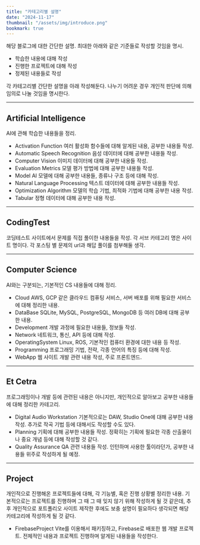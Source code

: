 ```yaml
---
title: "카테고리별 설명"
date: "2024-11-17"
thumbnail: "/assets/img/introduce.png"
bookmark: true
---
```


해당 블로그에 대한 간단한 설명.
최대한 아래와 같은 기준들로 작성할 것임을 명시.

- 학습한 내용에 대해 작성
- 진행한 프로젝트에 대해 작성
- 정제된 내용들로 작성

각 카테고리별 간단한 설명을 아래 작성해둔다.
나누기 어려운 경우 개인적 판단에 의해 임의로 나눌 것임을 명시한다.

---

## Artificial Intelligence
AI에 관해 학습한 내용들을 정리.

- Activation Function
    여러 활성화 함수들에 대해 알게된 내용, 공부한 내용들 작성.
- Automatic Speech Recognition
    음성 데이터에 대해 공부한 내용들 작성.
- Computer Vision
    이미지 데이터에 대해 공부한 내용들 작성.
- Evaluation Metrics
    모델 평가 방법에 대해 공부한 내용들 작성.
- Model
    AI 모델에 대해 공부한 내용들, 종류나 구조 등에 대해 작성.
- Natural Language Processing
    텍스트 데이터에 대해 공부한 내용들 작성.
- Optimization Algorithm
    모델의 학습 기법, 최적화 기법에 대해 공부한 내용 작성.
- Tabular
    정형 데이터에 대해 공부한 내용 작성.

---

## CodingTest
코딩테스트 사이트에서 문제를 직접 풀이한 내용들을 작성.
각 서브 카테고리 명은 사이트 명이다.
각 포스팅 별 문제의 url과 해답 풀이를 첨부해둘 생각.

---

## Computer Science
AI와는 구분되는, 기본적인 CS 내용들에 대해 정리.

- Cloud
    AWS, GCP 같은 클라우드 컴퓨팅 서비스, 서버 배포를 위해 필요한 서비스에 대해 정리한 내용.
- DataBase
    SQLite, MySQL, PostgreSQL, MongoDB 등 여러 DB에 대해 공부한 내용.
- Development
    개발 과정에 필요한 내용들, 정보들 작성.
- Network
    네트워크, 통신, API 등에 대해 작성.
- OperatingSystem
    Linux, ROS, 기본적인 컴퓨터 환경에 대한 내용 등 작성.
- Programming
    프로그래밍 기법, 전략, 각종 언어의 특징 등에 대해 작성.
- WebApp
    웹 사이트 개발 관련 내용 작성, 주로 프론트엔드.

---

## Et Cetra
프로그래밍이나 개발 등에 관련된 내용은 아니지만,
개인적으로 알아보고 공부한 내용들에 대해 정리한 카테고리.

- Digital Audio Workstation
    기본적으로는 DAW, Studio One에 대해 공부한 내용 작성.
    추가로 작곡 기법 등에 대해서도 작성할 수도 있다.
- Planning
    기획에 대해 공부한 내용들 작성.
    정확히는 기획에 필요한 각종 산출물이나 중요 개념 등에 대해 작성할 것 같다.
- Quality Assurance
    QA 관련 내용들 작성.
    인턴하며 사용한 툴이라던가, 공부한 내용들 위주로 작성하게 될 예정.

---

## Project
개인적으로 진행해온 프로젝트들에 대해, 각 기능별, 혹은 진행 상황별 정리한 내용.
기본적으로는 프로젝트를 진행하며 그 때 그 때 잊지 않기 위해 작성하게 될 것 같은데,
추후 개인적으로 포트폴리오 사이트 제작한 후에도 보충 설명이 필요하다 생각되면 해당 카테고리에 작성하게 될 것 같다.

- FirebaseProject
    Vite를 이용해서 패키징하고, Firebase로 배포한 웹 개발 프로젝트.
    전체적인 내용과 프로젝트 진행하며 알게된 내용들을 작성한다.